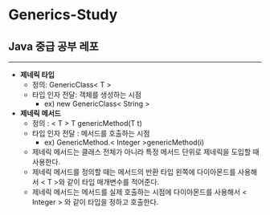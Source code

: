 # Generics-Study
## Java 중급 공부 레포
---
+ **제네릭 타입**
  + 정의: GenericClass< T >
  + 타입 인자 전달: 객체를 생성하는 시점
    + ex) new GenericClass< String >
+ **제네릭 메서드**
  + 정의 : < T > T genericMethod(T t)
  + 타입 인자 전달 : 메서드를 호출하는 시점
    + ex) GenericMethod.< Integer >genericMethod(i)
  + 제네릭 메서드는 클래스 전체가 아니라 특정 메서드 단위로 제네릭을 도입할 때 사용한다.
  + 제네릭 메서드를 정의할 때는 메서드의 반환 타입 왼쪽에 다이아몬드를 사용해서 < T >와 같이 타입 매개변수를 적어준다.
  + 제네릭 메서드는 메서드를 실제 호출하는 시점에 다이아몬드를 사용해서 < Integer > 와 같이 타입을 정하고 호출한다.